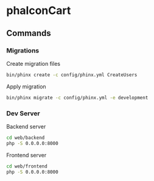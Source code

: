 # phalconCart

## Commands

### Migrations

Create migration files

```sh
bin/phinx create -c config/phinx.yml CreateUsers
```

Apply migration

```sh
bin/phinx migrate -c config/phinx.yml -e development
```

### Dev Server

Backend server

```sh
cd web/backend
php -S 0.0.0.0:8000
```

Frontend server

```sh
cd web/frontend
php -S 0.0.0.0:8000
```